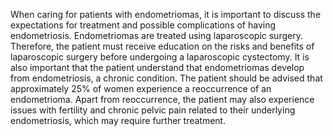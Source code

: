 When caring for patients with endometriomas, it is important to discuss the expectations for treatment and possible complications of having endometriosis. Endometriomas are treated using laparoscopic surgery. Therefore, the patient must receive education on the risks and benefits of laparoscopic surgery before undergoing a laparoscopic cystectomy. It is also important that the patient understand that endometriomas develop from endometriosis, a chronic condition. The patient should be advised that approximately 25% of women experience a reoccurrence of an endometrioma. Apart from reoccurrence, the patient may also experience issues with fertility and chronic pelvic pain related to their underlying endometriosis, which may require further treatment.